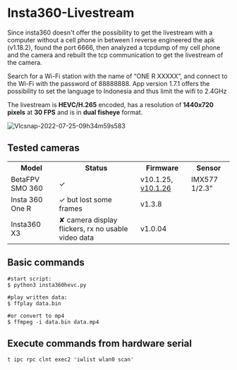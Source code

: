 # Insta360-Livestream
Since insta360 doesn't offer the possibility to get the livestream with a computer without a cell phone in between I reverse engineered the apk (v1.18.2), found the port 6666, then analyzed a tcpdump of my cell phone and the camera and rebuilt the tcp communication to get the livestream of the camera.

Search for a Wi-Fi station with the name of “ONE R XXXXX”, and connect to the Wi-Fi with the password of 88888888. 
App version 1.7.1 offers the possibility to set the language to Indonesia and thus limit the wifi to 2.4GHz

The livestream is <b>HEVC/H.265</b> encoded, has a resolution of <b>1440x720 pixels</b>  at <b>30 FPS</b> and is in <b>dual fisheye</b> format. 
 
![Vlcsnap-2022-07-25-09h34m59s583](https://user-images.githubusercontent.com/18678779/182454958-9ef98665-897a-4f98-9c56-166fb64f7025.png)


## Tested cameras
<table>
<tr>
    <th>Model</th>
    <th>Status</th>
    <th>Firmware</th>
    <th>Sensor</th>
</tr>
<tr>
 <td>BetaFPV SMO 360</td>
 <td>✓</td>
 <td>v10.1.25, <a href="Insta360OneRFW.bin">v10.1.26</a></td>
 <td>IMX577 1/2.3"</td>
</tr>
<tr>
 <td>Insta 360 One R</td>
 <td>✓ but lost some frames</td>
 <td>v1.3.8</td>
 <td></td>
 </tr>
 <tr>
 <td>Insta360 X3</td>
 <td>✘ camera display flickers, rx no usable video data</td>
 <td>v1.0.04</td>
 <td></td>
 </tr>
</table>


## Basic commands

```
#start script:
$ python3 insta360hevc.py

#play written data:
$ ffplay data.bin

#or convert to mp4
$ ffmpeg -i data.bin data.mp4
```


## Execute commands from hardware serial
```
t ipc rpc clnt exec2 'iwlist wlan0 scan'
```
